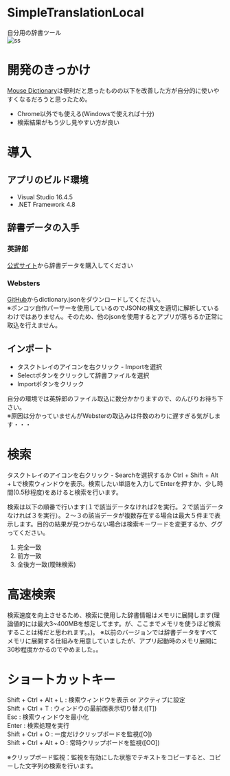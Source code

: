 # SimpleTranslationLocal
自分用の辞書ツール  
![ss](https://user-images.githubusercontent.com/31182578/108478936-749ed200-72d8-11eb-86b9-91e34093fb3e.png)

# 開発のきっかけ
[Mouse Dictionary](https://qiita.com/wtetsu/items/c43232c6c44918e977c9)は便利だと思ったものの以下を改善した方が自分的に使いやすくなるだろうと思ったため。
* Chrome以外でも使える(Windowsで使えれば十分)
* 検索結果がもう少し見やすい方が良い


# 導入
## アプリのビルド環境
* Visual Studio 16.4.5  
* .NET Framework 4.8

## 辞書データの入手
### 英辞郎
[公式サイト](https://www.eijiro.jp/index.shtml)から辞書データを購入してください

### Websters
[GitHub](https://github.com/matthewreagan/WebstersEnglishDictionary)からdictionary.jsonをダウンロードしてください。  
※ポンコツ自作パーサーを使用しているのでJSONの構文を適切に解析しているわけではありません。そのため、他のjsonを使用するとアプリが落ちるか正常に取込を行えません。

## インポート
* タスクトレイのアイコンを右クリック - Importを選択
* Selectボタンをクリックして辞書ファイルを選択
* Importボタンをクリック

自分の環境では英辞郎のファイル取込に数分かかりますので、のんびりお待ち下さい。  
※原因は分かっていませんがWebsterの取込みは件数のわりに遅すぎる気がします・・・

# 検索
タスクトレイのアイコンを右クリック - Searchを選択するか Ctrl + Shift  + Alt + Lで検索ウィンドウを表示。検索したい単語を入力してEnterを押すか、少し時間(0.5秒程度)をあけると検索を行います。

検索は以下の順番で行います(１で該当データなければ2を実行。２で該当データなければ３を実行）。２～３の該当データが複数存在する場合は最大５件まで表示します。目的の結果が見つからない場合は検索キーワードを変更するか、ググってください。
1. 完全一致
2. 前方一致
3. 全後方一致(曖昧検索)

# 高速検索
検索速度を向上させるため、検索に使用した辞書情報はメモリに展開します(理論値的には最大3~400MBを想定してます。が、ここまでメモリを使うほど検索することは稀だと思われます。。)。
※以前のバージョンでは辞書データをすべてメモリに展開する仕組みを用意していましたが、アプリ起動時のメモリ展開に30秒程度かかるのでやめました。。

# ショートカットキー
Shift + Ctrl + Alt + L : 検索ウィンドウを表示 or アクティブに設定  
Shift + Ctrl + T : ウィンドウの最前面表示切り替え([T])  
Esc : 検索ウィンドウを最小化  
Enter : 検索処理を実行  
Shift + Ctrl + O : 一度だけクリップボードを監視([O])  
Shift + Ctrl + Alt + O : 常時クリップボードを監視([OO])  

※クリップボード監視：監視を有効にした状態でテキストをコピーすると、コピーした文字列の検索を行います。


